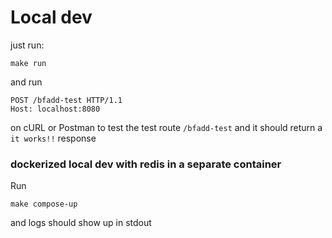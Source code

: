 # Local dev
just run:

```
make run
```
and run
```
POST /bfadd-test HTTP/1.1
Host: localhost:8080
```
on cURL or Postman to test the test route `/bfadd-test` and it should return a `it works!!` response

### dockerized local dev with redis in a separate container

Run
```
make compose-up
```
and logs should show up in stdout
